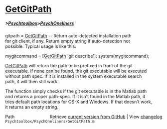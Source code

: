 # [GetGitPath](GetGitPath)
##### >[Psychtoolbox](Psychtoolbox)>[PsychOneliners](PsychOneliners)

gitpath = [GetGitPath](GetGitPath) -- Return auto-detected installation path  
for git client, if any. Return empty string if auto-detection not  
possible. Typical usage is like this:  
  
mygitcommand = [[GetGitPath](GetGitPath) 'git describe']; system(mygitcommand);  
  
[GetGitPath](GetGitPath) will return the path to be prefixed in front of the git  
executable. If none can be found, the git executable will be executed  
without path spec. If it is installed in the system executable search  
path, it will then still work.  
  
The function simply checks if the git executable is in the Matlab path  
and returns a proper path-spec. If it isn't found in the Matlab path, it  
tries default path locations for OS-X and Windows. If that doesn't work,  
it returns an empty string.  




<div class="code_header" style="text-align:right;">
  <span style="float:left;">Path&nbsp;&nbsp;</span> <span class="counter">Retrieve <a href=
  "https://raw.github.com/Psychtoolbox-3/Psychtoolbox-3/beta/Psychtoolbox/PsychOneliners/GetGitPath.m">current version from GitHub</a> | View <a href=
  "https://github.com/Psychtoolbox-3/Psychtoolbox-3/commits/beta/Psychtoolbox/PsychOneliners/GetGitPath.m">changelog</a></span>
</div>
<div class="code">
  <code>Psychtoolbox/PsychOneliners/GetGitPath.m</code>
</div>

